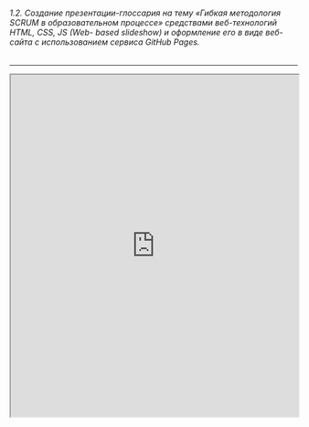 ###### 1.2. Создание презентации-глоссария на тему «Гибкая методология SCRUM в образовательном процессе» средствами веб-технологий HTML, CSS, JS (Web- based slideshow) и оформление его в виде веб-сайта с использованием сервиса GitHub Pages.
------------


<iframe src="https://github.com/artemlukichev/it-project/blob/master/tasks/2.2%20scrum.html" width="100%" height="600px"></iframe>
